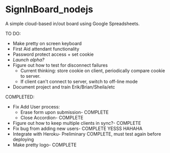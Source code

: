 # SignInBoard_nodejs

A simple cloud-based in/out board using Google Spreadsheets.

TO DO:


- Make pretty on screen keyboard
- First Aid attendant functionality
- Password protect access + set cookie
- *Launch alpha?*
- Figure out how to test for disconnect failures
	- Current thinking: store cookie on client, periodically compare cookie to server. 
	- If client can't connect to server, switch to off-line mode
- Document project and train Erik/Brian/Sheila/etc

COMPLETED:
- Fix Add User process:
	- Erase form upon submission- COMPLETE
	- Close Accordion- COMPLETE
- Figure out how to keep multiple clients in sync?- COMPLETE
- Fix bug from adding new users- COMPLETE YESSS HAHAHA
- Integrate with Heroku- Preliminary COMPLETE, must test again before deploying
- Make pretty logo- COMPLETE